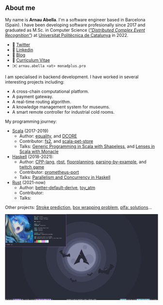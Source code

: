## About me 

My name is **Arnau Abella**. I'm a software engineer based in Barcelona (Spain). I have been developing software profesionally since 2017 and graduated as M.Sc. in Computer Science ([_"Distributed Complex Event Recognition"_](/assets/documents/thesis.pdf)) at [Universitat Politècnica de Catalunya](https://www.fib.upc.edu/) in 2022.

- :link: [Twitter](https://twitter.com/monadplus)
- :link: [Linkedin](https://www.linkedin.com/in/arnau-abella/)
- :link: [Blog](https://monadplus.pro/)
- :scroll: [Curriculum Vitae](https://monadplus.pro/assets/documents/cv.pdf)
- :envelope: `arnau.abella <at> monadplus.pro`

I am specialised in backend development. 
I have worked in several interesting projects including:
- A cross-chain computational platform.
- A payment gateway.
- A real-time routing algorithm.
- A knowledge management system for museums.
- A smart remote controller for industrial cold rooms.

My programming journey:
- [Scala](https://scala-lang.org/) (2017-2019)
  - Author: [equality](https://github.com/monadplus/equality), and [DCORE](https://github.com/dtim-upc/DCORE)
  - Contributor: [fs2](https://github.com/typelevel/fs2), and [scala-pet-store](https://github.com/pauljamescleary/scala-pet-store)
  - Talks: [Generic Programming in Scala with Shapeless](https://github.com/monadplus/intro-shapeless), and [Lenses in Scala with Monacle](https://github.com/monadplus/scala-lenses)
- [Haskell](https://www.haskell.org/) (2018-2021):
  - Author: [CPP-lang](https://github.com/monadplus/CPP-lang), [rbst](https://hackage.haskell.org/package/rbst), [floorplanning](https://github.com/monadplus/floorplanning), [parsing-by-example](https://github.com/monadplus/parsing-by-example), and [twitch game](https://github.com/monadplus/twitch-game)
  - Contributor: [prometheus-port](https://github.com/on-ramp/prometheus-port)
  - Talks: [Parallelism and Concurrency in Haskell](https://github.com/monadplus/parconc-notes/tree/main/talk)
- [Rust](https://www.rust-lang.org/) (2021-now)
  - Author: [better-default-derive](https://crates.io/crates/better-default-derive), [toy_atm](https://github.com/monadplus/toy_atm)
  - Contributor:
  - Talks:

Other projects: [Stroke prediction](https://github.com/monadplus/ml-project), [box wrapping problem](https://github.com/monadplus/box_wrapping_problem), [plfa: solutions](https://github.com/monadplus/plfa-solutions)...

![screenshot desktop](./screenshot.png)
